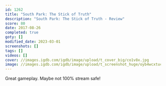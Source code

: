 ```yaml
---
id: 1262
title: "South Park: The Stick of Truth"
description: "South Park: The Stick of Truth - Review"
score: 80
date: 2017-08-26
completed: true
goty: []
modified_date: 2023-03-01
screenshots: []
tags: []
videos: []
cover: //images.igdb.com/igdb/image/upload/t_cover_big/co1v8x.jpg
image: //images.igdb.com/igdb/image/upload/t_screenshot_huge/oyb4wcxtuc5egvqyw7u9.jpg
---
```

Great gameplay. Maybe not 100% stream safe!